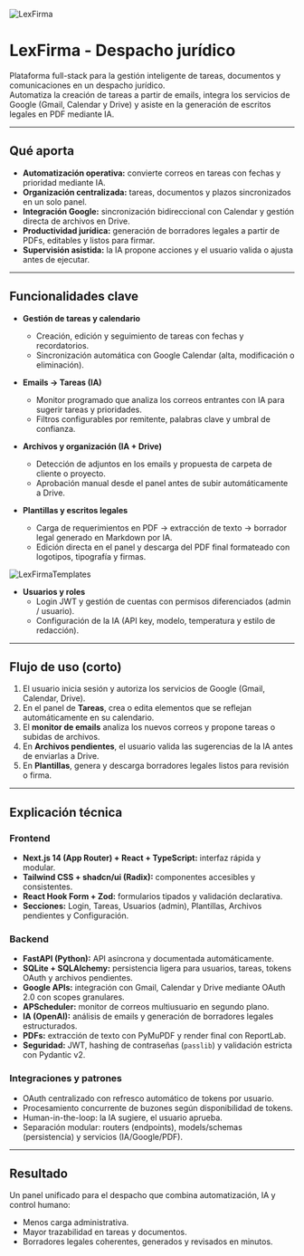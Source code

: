![LexFirma](/projects/lexfirma.png)

# LexFirma - Despacho jurídico

Plataforma full-stack para la gestión inteligente de tareas, documentos y comunicaciones en un despacho jurídico.  
Automatiza la creación de tareas a partir de emails, integra los servicios de Google (Gmail, Calendar y Drive) y asiste en la generación de escritos legales en PDF mediante IA.

---

## Qué aporta
- **Automatización operativa:** convierte correos en tareas con fechas y prioridad mediante IA.  
- **Organización centralizada:** tareas, documentos y plazos sincronizados en un solo panel.  
- **Integración Google:** sincronización bidireccional con Calendar y gestión directa de archivos en Drive.  
- **Productividad jurídica:** generación de borradores legales a partir de PDFs, editables y listos para firmar.  
- **Supervisión asistida:** la IA propone acciones y el usuario valida o ajusta antes de ejecutar.

---

## Funcionalidades clave
- **Gestión de tareas y calendario**
  - Creación, edición y seguimiento de tareas con fechas y recordatorios.
  - Sincronización automática con Google Calendar (alta, modificación o eliminación).

- **Emails → Tareas (IA)**
  - Monitor programado que analiza los correos entrantes con IA para sugerir tareas y prioridades.
  - Filtros configurables por remitente, palabras clave y umbral de confianza.

- **Archivos y organización (IA + Drive)**
  - Detección de adjuntos en los emails y propuesta de carpeta de cliente o proyecto.
  - Aprobación manual desde el panel antes de subir automáticamente a Drive.

- **Plantillas y escritos legales**
  - Carga de requerimientos en PDF → extracción de texto → borrador legal generado en Markdown por IA.
  - Edición directa en el panel y descarga del PDF final formateado con logotipos, tipografía y firmas.

![LexFirmaTemplates](/projects/lexfirma-templates.png)


- **Usuarios y roles**
  - Login JWT y gestión de cuentas con permisos diferenciados (admin / usuario).  
  - Configuración de la IA (API key, modelo, temperatura y estilo de redacción).

---

## Flujo de uso (corto)
1. El usuario inicia sesión y autoriza los servicios de Google (Gmail, Calendar, Drive).  
2. En el panel de **Tareas**, crea o edita elementos que se reflejan automáticamente en su calendario.  
3. El **monitor de emails** analiza los nuevos correos y propone tareas o subidas de archivos.  
4. En **Archivos pendientes**, el usuario valida las sugerencias de la IA antes de enviarlas a Drive.  
5. En **Plantillas**, genera y descarga borradores legales listos para revisión o firma.

---

## Explicación técnica

### Frontend
- **Next.js 14 (App Router) + React + TypeScript:** interfaz rápida y modular.  
- **Tailwind CSS + shadcn/ui (Radix):** componentes accesibles y consistentes.  
- **React Hook Form + Zod:** formularios tipados y validación declarativa.  
- **Secciones:** Login, Tareas, Usuarios (admin), Plantillas, Archivos pendientes y Configuración.  


### Backend
- **FastAPI (Python):** API asíncrona y documentada automáticamente.  
- **SQLite + SQLAlchemy:** persistencia ligera para usuarios, tareas, tokens OAuth y archivos pendientes.  
- **Google APIs:** integración con Gmail, Calendar y Drive mediante OAuth 2.0 con scopes granulares.  
- **APScheduler:** monitor de correos multiusuario en segundo plano.  
- **IA (OpenAI):** análisis de emails y generación de borradores legales estructurados.  
- **PDFs:** extracción de texto con PyMuPDF y render final con ReportLab.  
- **Seguridad:** JWT, hashing de contraseñas (`passlib`) y validación estricta con Pydantic v2.

### Integraciones y patrones
- OAuth centralizado con refresco automático de tokens por usuario.  
- Procesamiento concurrente de buzones según disponibilidad de tokens.  
- Human-in-the-loop: la IA sugiere, el usuario aprueba.  
- Separación modular: routers (endpoints), models/schemas (persistencia) y servicios (IA/Google/PDF).  

---

## Resultado
Un panel unificado para el despacho que combina automatización, IA y control humano:  
- Menos carga administrativa.  
- Mayor trazabilidad en tareas y documentos.  
- Borradores legales coherentes, generados y revisados en minutos.
